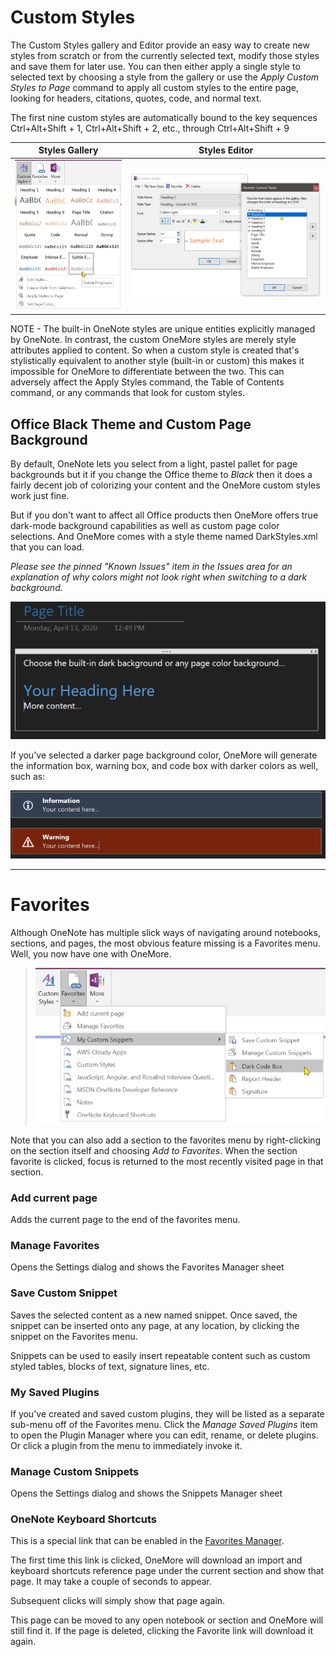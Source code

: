 # Custom Styles

The Custom Styles gallery and Editor provide an easy way to create new styles from scratch
or from the currently selected text, modify those styles and save them for later use. You
can then either apply a single style to selected text by choosing a style from the gallery
or use the *Apply Custom Styles to Page* command to apply all custom styles to the entire
page, looking for headers, citations, quotes, code, and normal text.

The first nine custom styles are automatically bound to the key sequences
Ctrl+Alt+Shift + 1, Ctrl+Alt+Shift + 2, etc., through Ctrl+Alt+Shift + 9

| Styles Gallery | Styles Editor |
| -------------- | ------------- |
| ![Styles](images/CustomStyles.png) | ![Styles Dialog](images/CustomStylesDialog.png) |

NOTE - The built-in OneNote styles are unique entities explicitly managed by OneNote. In contrast,
the custom OneMore styles are merely style attributes applied to content. So when a custom style
is created that's stylistically equivalent to another style (built-in or custom) this makes it
impossible for OneMore to differentiate between the two. This can adversely affect the Apply
Styles command, the Table of Contents command, or any commands that look for custom styles.

## Office Black Theme and Custom Page Background

By default, OneNote lets you select from a light, pastel pallet for page backgrounds but it
if you change the Office theme to _Black_ then it does a fairly decent job of colorizing your
content and the OneMore custom styles work just fine. 

But if you don't want to affect all Office products then OneMore offers true dark-mode background
capabilities as well as custom page color selections. And OneMore comes with a style theme named
DarkStyles.xml that you can load.

_Please see the pinned "Known Issues" item in the Issues area for an explanation of why
colors might not look right when switching to a dark background._

![Dark Page](images/DarkPage.png)

If you've selected a darker page background color, OneMore will generate the information box,
warning box, and code box with darker colors as well, such as:

![Info Boxes](images/InfoBoxesDark.jpg)

***

# Favorites

Although OneNote has multiple slick ways of navigating around notebooks, sections, and pages,
the most obvious feature missing is a Favorites menu. Well, you now have one with OneMore.

> ![Favorites Menu](images/FavoritesMenu.png)

Note that you can also add a section to the favorites menu by right-clicking on the section itself
and choosing _Add to Favorites_. When the section favorite is clicked, focus is returned to the
most recently visited page in that section.

### Add current page
Adds the current page to the end of the favorites menu.

### Manage Favorites
Opens the Settings dialog and shows the Favorites Manager sheet

### Save Custom Snippet
Saves the selected content as a new named snippet. Once saved, the snippet can be inserted onto any page, at any location, by clicking the snippet on the Favorites menu.

Snippets can be used to easily insert repeatable content such as custom styled tables, blocks of text, signature lines, etc.

### My Saved Plugins
If you've created and saved custom plugins, they will be listed as a separate sub-menu off of the Favorites menu.
Click the _Manage Saved Plugins_ item to open the Plugin Manager where you can edit, rename, or delete plugins.
Or click a plugin from the menu to immediately invoke it.

### Manage Custom Snippets
Opens the Settings dialog and shows the Snippets Manager sheet

### OneNote Keyboard Shortcuts
This is a special link that can be enabled in the [Favorites Manager](Settings).

The first time this link is clicked, OneMore will download an import and keyboard shortcuts reference page under the current section and show that page. It may take a couple of seconds to appear.

Subsequent clicks will simply show that page again. 

This page can be moved to any open notebook or section and OneMore will still find it. If the page is deleted, clicking the Favorite link will download it again.